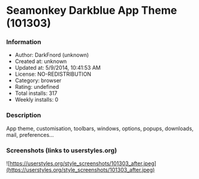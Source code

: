 # Seamonkey Darkblue App Theme (101303)

### Information
- Author: DarkFnord (unknown)
- Created at: unknown
- Updated at: 5/9/2014, 10:41:53 AM
- License: NO-REDISTRIBUTION
- Category: browser
- Rating: undefined
- Total installs: 317
- Weekly installs: 0


### Description
App theme, customisation, toolbars, windows, options, popups, downloads, mail, preferences...


### Screenshots (links to userstyles.org)
![https://userstyles.org/style_screenshots/101303_after.jpeg](https://userstyles.org/style_screenshots/101303_after.jpeg)


